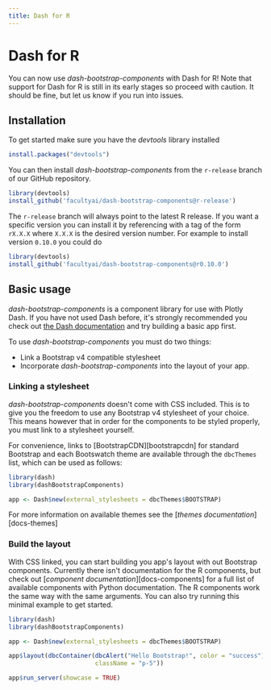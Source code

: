 ```yaml
---
title: Dash for R
---
```


# Dash for R

You can now use _dash-bootstrap-components_ with Dash for R! Note that support for Dash for R is still in its early stages so proceed with caution. It should be fine, but let us know if you run into issues.

## Installation

To get started make sure you have the _devtools_ library installed

```r
install.packages("devtools")
```

You can then install _dash-bootstrap-components_ from the `r-release` branch of our GitHub repository.

```r
library(devtools)
install_github('facultyai/dash-bootstrap-components@r-release')
```

The `r-release` branch will always point to the latest R release. If you want a specific version you can install it by referencing with a tag of the form `rX.X.X` where `X.X.X` is the desired version number. For example to install version `0.10.0` you could do

```r
library(devtools)
install_github('facultyai/dash-bootstrap-components@r0.10.0')
```

## Basic usage

_dash-bootstrap-components_ is a component library for use with Plotly Dash. If you have not used Dash before, it's strongly recommended you check out [the Dash documentation][dash-docs] and try building a basic app first.

To use _dash-bootstrap-components_ you must do two things:

- Link a Bootstrap v4 compatible stylesheet
- Incorporate _dash-bootstrap-components_ into the layout of your app.

### Linking a stylesheet

_dash-bootstrap-components_ doesn't come with CSS included. This is to give you the freedom to use any Bootstrap v4 stylesheet of your choice. This means however that in order for the components to be styled properly, you must link to a stylesheet yourself.

For convenience, links to [BootstrapCDN][bootstrapcdn] for standard Bootstrap and each Bootswatch theme are available through the `dbcThemes` list, which can be used as follows:

```r
library(dash)
library(dashBootstrapComponents)

app <- Dash$new(external_stylesheets = dbcThemes$BOOTSTRAP)
```

For more information on available themes see the [_themes documentation_][docs-themes]

### Build the layout

With CSS linked, you can start building you app's layout with out Bootstrap components. Currently there isn't documentation for the R components, but check out [_component documentation_][docs-components] for a full list of available components with Python documentation. The R components work the same way with the same arguments. You can also try running this minimal example to get started.

```r
library(dash)
library(dashBootstrapComponents)

app <- Dash$new(external_stylesheets = dbcThemes$BOOTSTRAP)

app$layout(dbcContainer(dbcAlert("Hello Bootstrap!", color = "success"),
                        className = "p-5"))

app$run_server(showcase = TRUE)
```

[dash-docs]: https://dashr.plotly.com/

